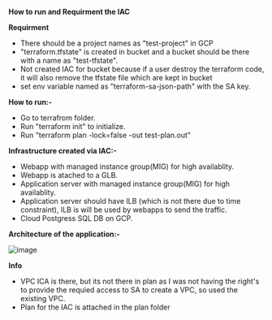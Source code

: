 **How to run and Requirment the IAC**

**Requirment**
- There should be a project names as "test-project" in GCP
- "terraform.tfstate" is created in bucket and a bucket should be there with a name as "test-tfstate".
- Not created IAC for bucket because if a user destroy the terraform code, it will also remove the tfstate file which are kept in bucket
- set env variable named as "terraform-sa-json-path" with the SA key.

**How to run:-**
- Go to terrafrom folder.
- Run "terraform init" to initialize.
- Run "terraform plan -lock=false -out test-plan.out"

**Infrastructure created via IAC:-**
- Webapp with managed instance group(MIG) for high availablity.
- Webapp is atached to a GLB.
- Application server with managed instance group(MIG) for high availablity.
- Application server should have ILB (which is not there due to time constraint), ILB is will be used by webapps to send the traffic.
- Cloud Postgress SQL DB on GCP.

**Architecture of the application:-**

![image](https://user-images.githubusercontent.com/10062294/117170607-cc34e000-ade7-11eb-8568-cd9ebe4932b2.png)

**Info** 
- VPC ICA is there, but its not there in plan as I was not having the right's to provide the requied access to SA to create a VPC, so used the existing VPC.
- Plan for the IAC is attached in the plan folder
